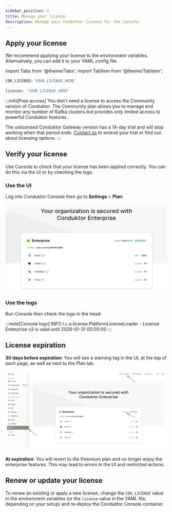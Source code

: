 ```yaml
---
sidebar_position: 2
title: Manage your license
description: Manage your Conduktor license for the Console
---
```


## Apply your license

We recommend applying your license to the environment variables. Alternatively, you can add it to your YAML config file.

import Tabs from '@theme/Tabs'; import TabItem from '@theme/TabItem';

<Tabs>
<TabItem value="Environment Variables" label="Environment variables">

```js title=".env"
CDK_LICENSE='YOUR_LICENSE_HERE'
```

</TabItem>
<TabItem value="YAML  File" label="YAML file">

```yaml title="platform-config.yaml"
license: 'YOUR_LICENSE_HERE'
```

</TabItem>
</Tabs>

:::info[Free access]
You don’t need a license to access the Community version of Conduktor. The Community plan allows you to manage and monitor any number of Kafka clusters but provides only limited access to powerful Conduktor features.

The unlicensed Conduktor Gateway version has a 14-day trial and will stop working when that period ends. [Contact us](https://conduktor.io/contact) to extend your trial or find out about licensing options.
:::

## Verify your license

Use Console to check that your license has been applied correctly. You can do this via the UI or by checking the logs.

### Use the UI

Log into Conduktor Console then go to **Settings** > **Plan**:

![Plan details](assets/plan-details.png)

### Use the logs

Run Console then check the logs in the head:

:::note[Console logs]
INFO  i.c.a.license.PlatformLicenseLoader - License Enterprise v3 is valid until 2026-01-31 00:00:00
:::

## License expiration

**30 days before expiration**: You will see a warning tag in the UI, at the top of each page, as well as next to the Plan tab.

![License expiration warning](assets/before-expiration.png)

**At expiration**: You will revert to the freemium plan and no longer enjoy the enterprise features. This may lead to errors in the UI and restricted actions.

## Renew or update your license

To renew an existing or apply a new license, change the `CDK_LICENSE` value in the environment variables (or the `license` value in the YAML file, depending on your setup) and re-deploy the Conduktor Console container.
